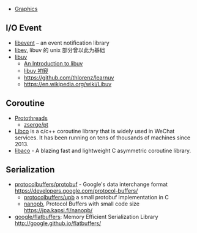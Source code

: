 - [Graphics](computer-graphics#Library)



## I/O Event 
- [libevent](https://github.com/libevent/libevent) – an event notification library
- [libev](http://software.schmorp.de/pkg/libev.html), libuv 的 unix 部分曾以此为基础
- [libuv](https://github.com/libuv/libuv)
  - [An Introduction to libuv](https://github.com/nikhilm/uvbook)
  - [libuv 初窥](http://blog.codingnow.com/2012/01/libuv.html)
  - https://github.com/thlorenz/learnuv
  - https://en.wikipedia.org/wiki/Libuv



## Coroutine
- [Protothreads](http://dunkels.com/adam/pt/index.html)
  - [zserge/pt](https://github.com/zserge/pt)
- [Libco](https://github.com/Tencent/libco) is a c/c++ coroutine library that is widely used in WeChat services. It has been running on tens of thousands of machines since 2013.
- [libaco](https://github.com/hnes/libaco) - A blazing fast and lightweight C asymmetric coroutine library.



## Serialization
- [protocolbuffers/protobuf](https://github.com/protocolbuffers/protobuf) - Google's data interchange format https://developers.google.com/protocol-buffers/
  - [protocolbuffers/upb](https://github.com/protocolbuffers/upb) a small protobuf implementation in C
  - [nanopb](https://github.com/nanopb/nanopb), Protocol Buffers with small code size https://jpa.kapsi.fi/nanopb/
- [google/flatbuffers](https://github.com/google/flatbuffers): Memory Efficient Serialization Library http://google.github.io/flatbuffers/
